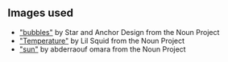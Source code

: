 Images used
-----------

* ["bubbles"](https://thenounproject.com/search/?q=bubbles&i=1783550) by Star and Anchor Design from the Noun Project
* ["Temperature"](https://thenounproject.com/search/?q=temperature&i=26011) by Lil Squid from the Noun Project
* ["sun"](https://thenounproject.com/search/?q=sun&i=1137916) by abderraouf omara from the Noun Project